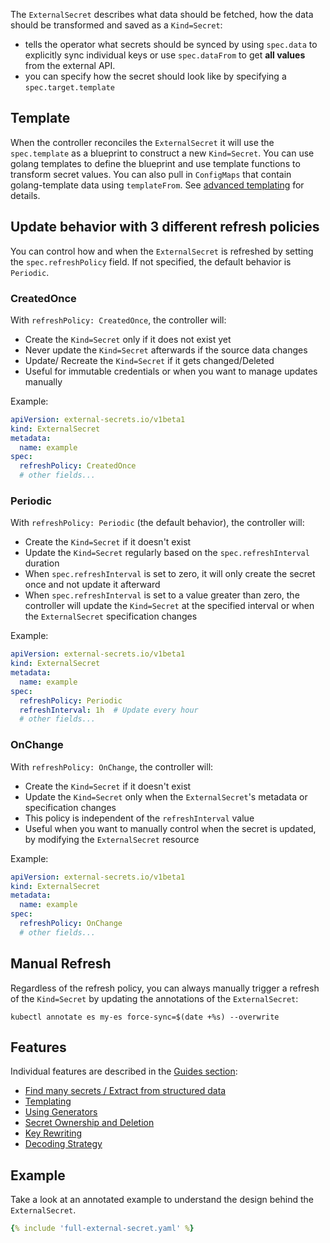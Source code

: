 The `ExternalSecret` describes what data should be fetched, how the data should
be transformed and saved as a `Kind=Secret`:

* tells the operator what secrets should be synced by using `spec.data` to
  explicitly sync individual keys or use `spec.dataFrom` to get **all values**
  from the external API.
* you can specify how the secret should look like by specifying a
  `spec.target.template`

## Template

When the controller reconciles the `ExternalSecret` it will use the `spec.template` as a blueprint to construct a new `Kind=Secret`. You can use golang templates to define the blueprint and use template functions to transform secret values. You can also pull in `ConfigMaps` that contain golang-template data using `templateFrom`. See [advanced templating](../guides/templating.md) for details.

## Update behavior with 3 different refresh policies

You can control how and when the `ExternalSecret` is refreshed by setting the `spec.refreshPolicy` field. If not specified, the default behavior is `Periodic`.

### CreatedOnce

With `refreshPolicy: CreatedOnce`, the controller will:
- Create the `Kind=Secret` only if it does not exist yet
- Never update the `Kind=Secret` afterwards if the source data changes
- Update/ Recreate the `Kind=Secret` if it gets changed/Deleted
- Useful for immutable credentials or when you want to manage updates manually

Example:
```yaml
apiVersion: external-secrets.io/v1beta1
kind: ExternalSecret
metadata:
  name: example
spec:
  refreshPolicy: CreatedOnce
  # other fields...
```

### Periodic

With `refreshPolicy: Periodic` (the default behavior), the controller will:
- Create the `Kind=Secret` if it doesn't exist
- Update the `Kind=Secret` regularly based on the `spec.refreshInterval` duration
- When `spec.refreshInterval` is set to zero, it will only create the secret once and not update it afterward
- When `spec.refreshInterval` is set to a value greater than zero, the controller will update the `Kind=Secret` at the specified interval or when the `ExternalSecret` specification changes

Example:
```yaml
apiVersion: external-secrets.io/v1beta1
kind: ExternalSecret
metadata:
  name: example
spec:
  refreshPolicy: Periodic
  refreshInterval: 1h  # Update every hour
  # other fields...
```

### OnChange

With `refreshPolicy: OnChange`, the controller will:
- Create the `Kind=Secret` if it doesn't exist
- Update the `Kind=Secret` only when the `ExternalSecret`'s metadata or specification changes
- This policy is independent of the `refreshInterval` value
- Useful when you want to manually control when the secret is updated, by modifying the `ExternalSecret` resource

Example:
```yaml
apiVersion: external-secrets.io/v1beta1
kind: ExternalSecret
metadata:
  name: example
spec:
  refreshPolicy: OnChange
  # other fields...
```

## Manual Refresh

Regardless of the refresh policy, you can always manually trigger a refresh of the `Kind=Secret` by updating the annotations of the `ExternalSecret`:

```
kubectl annotate es my-es force-sync=$(date +%s) --overwrite
```

## Features

Individual features are described in the [Guides section](../guides/introduction.md):

* [Find many secrets / Extract from structured data](../guides/getallsecrets.md)
* [Templating](../guides/templating.md)
* [Using Generators](../guides/generator.md)
* [Secret Ownership and Deletion](../guides/ownership-deletion-policy.md)
* [Key Rewriting](../guides/datafrom-rewrite.md)
* [Decoding Strategy](../guides/decoding-strategy.md)

## Example

Take a look at an annotated example to understand the design behind the
`ExternalSecret`.

``` yaml
{% include 'full-external-secret.yaml' %}
```
